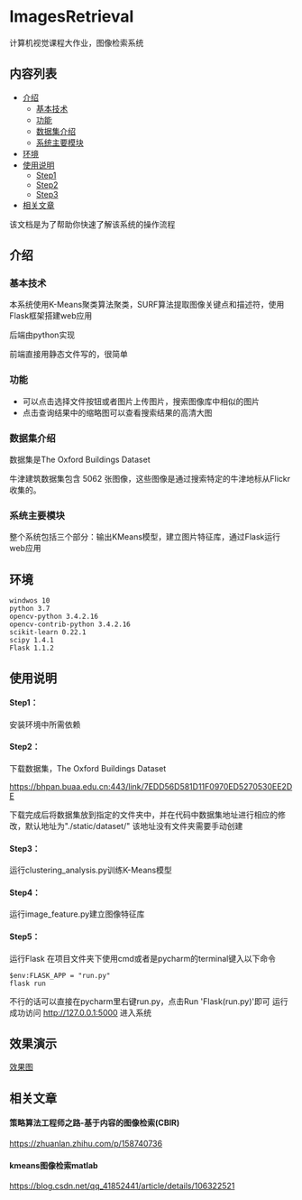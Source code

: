 # ImagesRetrieval
计算机视觉课程大作业，图像检索系统

## 内容列表
- [介绍](#介绍)
  - [基本技术](#基本技术)
  - [功能](#功能)
  - [数据集介绍](#数据集介绍)
  - [系统主要模块](#系统主要模块)
- [环境](#环境)
- [使用说明](#使用说明)
  - [Step1](#Step1)
  - [Step2](#Step2)
  - [Step3](#Step3)
- [相关文章](#相关文章)

该文档是为了帮助你快速了解该系统的操作流程
## 介绍
### 基本技术
本系统使用K-Means聚类算法聚类，SURF算法提取图像关键点和描述符，使用Flask框架搭建web应用

后端由python实现

前端直接用静态文件写的，很简单
### 功能
- 可以点击选择文件按钮或者图片上传图片，搜索图像库中相似的图片
- 点击查询结果中的缩略图可以查看搜索结果的高清大图
### 数据集介绍
数据集是The Oxford Buildings Dataset

牛津建筑数据集包含 5062 张图像，这些图像是通过搜索特定的牛津地标从Flickr收集的。
### 系统主要模块
整个系统包括三个部分：输出KMeans模型，建立图片特征库，通过Flask运行web应用
## 环境
```shell
windwos 10
python 3.7
opencv-python 3.4.2.16
opencv-contrib-python 3.4.2.16
scikit-learn 0.22.1
scipy 1.4.1
Flask 1.1.2
```

## 使用说明
#### Step1：
安装环境中所需依赖
#### Step2：
下载数据集，The Oxford Buildings Dataset

https://bhpan.buaa.edu.cn:443/link/7EDD56D581D11F0970ED5270530EE2DE

下载完成后将数据集放到指定的文件夹中，并在代码中数据集地址进行相应的修改，默认地址为"./static/dataset/"
该地址没有文件夹需要手动创建

#### Step3：
运行clustering_analysis.py训练K-Means模型

#### Step4：
运行image_feature.py建立图像特征库

#### Step5：
运行Flask
在项目文件夹下使用cmd或者是pycharm的terminal键入以下命令
```shell
$env:FLASK_APP = "run.py"
flask run
```
不行的话可以直接在pycharm里右键run.py，点击Run 'Flask(run.py)'即可
运行成功访问 http://127.0.0.1:5000 进入系统

## 效果演示
[效果图](https://github.com/Ditring/ImagesRetrieval/blob/master/static/pic/show.gif)

## 相关文章
#### 策略算法工程师之路-基于内容的图像检索(CBIR)
https://zhuanlan.zhihu.com/p/158740736
#### kmeans图像检索matlab
https://blog.csdn.net/qq_41852441/article/details/106322521

